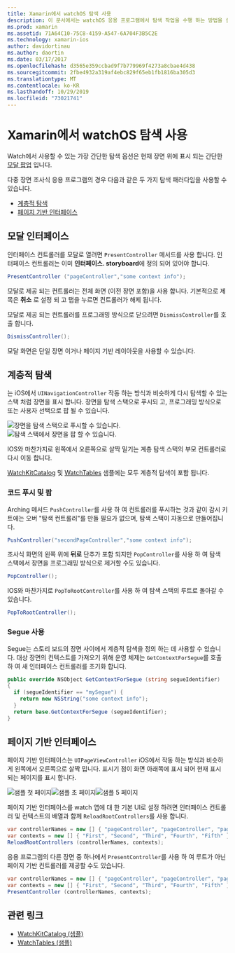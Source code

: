 ```yaml
---
title: Xamarin에서 watchOS 탐색 사용
description: 이 문서에서는 watchOS 응용 프로그램에서 탐색 작업을 수행 하는 방법을 설명 합니다. 모달 인터페이스, 계층적 탐색 및 페이지 기반 인터페이스에 대해 설명 합니다.
ms.prod: xamarin
ms.assetid: 71A64C10-75C8-4159-A547-6A704F3B5C2E
ms.technology: xamarin-ios
author: davidortinau
ms.author: daortin
ms.date: 03/17/2017
ms.openlocfilehash: d3565e359ccbad9f7b779969f4273a8cbae4d438
ms.sourcegitcommit: 2fbe4932a319af4ebc829f65eb1fb1816ba305d3
ms.translationtype: MT
ms.contentlocale: ko-KR
ms.lasthandoff: 10/29/2019
ms.locfileid: "73021741"
---
```

# <a name="working-with-watchos-navigation-in-xamarin"></a>Xamarin에서 watchOS 탐색 사용

Watch에서 사용할 수 있는 가장 간단한 탐색 옵션은 현재 장면 위에 표시 되는 간단한 [모달 팝업](#modal) 입니다.

다중 장면 조사식 응용 프로그램의 경우 다음과 같은 두 가지 탐색 패러다임을 사용할 수 있습니다.

- [계층적 탐색](#Hierarchical_Navigation)
- [페이지 기반 인터페이스](#Page-Based_Interfaces)

<a name="modal"/>

## <a name="modal-interfaces"></a>모달 인터페이스

인터페이스 컨트롤러를 모달로 열려면 `PresentController` 메서드를 사용 합니다. 인터페이스 컨트롤러는 이미 **인터페이스. storyboard**에 정의 되어 있어야 합니다.

```csharp
PresentController ("pageController","some context info");
```

모달로 제공 되는 컨트롤러는 전체 화면 (이전 장면 포함)을 사용 합니다. 기본적으로 제목은 **취소** 로 설정 되 고 탭을 누르면 컨트롤러가 해제 됩니다.

모달로 제공 되는 컨트롤러를 프로그래밍 방식으로 닫으려면 `DismissController`를 호출 합니다.

```csharp
DismissController();
```

모달 화면은 단일 장면 이거나 페이지 기반 레이아웃을 사용할 수 있습니다.

<a name="Hierarchical_Navigation"/>

## <a name="hierarchical-navigation"></a>계층적 탐색

는 iOS에서 `UINavigationController` 작동 하는 방식과 비슷하게 다시 탐색할 수 있는 스택 처럼 장면을 표시 합니다. 장면을 탐색 스택으로 푸시되 고, 프로그래밍 방식으로 또는 사용자 선택으로 팝 될 수 있습니다.

![](navigation-images/hierarchy-1.png "장면을 탐색 스택으로 푸시할 수 있습니다.") ![](navigation-images/hierarchy-2.png "탐색 스택에서 장면을 팝 할 수 있습니다.")

IOS와 마찬가지로 왼쪽에서 오른쪽으로 살짝 밀기는 계층 탐색 스택의 부모 컨트롤러로 다시 이동 합니다.

[WatchKitCatalog](https://docs.microsoft.com/samples/xamarin/ios-samples/watchos-watchkitcatalog) 및 [WatchTables](https://docs.microsoft.com/samples/xamarin/ios-samples/watchos-watchtables) 샘플에는 모두 계층적 탐색이 포함 됩니다.

### <a name="pushing-and-popping-in-code"></a>코드 푸시 및 팝

Arching 메서드 `PushController`를 사용 하 여 컨트롤러를 푸시하는 것과 같이 감시 키트에는 오버 "탐색 컨트롤러"를 만들 필요가 없으며, 탐색 스택이 자동으로 만들어집니다.

```csharp
PushController("secondPageController","some context info");
```

조사식 화면의 왼쪽 위에 **뒤로** 단추가 포함 되지만 `PopController`를 사용 하 여 탐색 스택에서 장면을 프로그래밍 방식으로 제거할 수도 있습니다.

```csharp
PopController();
```

IOS와 마찬가지로 `PopToRootController`를 사용 하 여 탐색 스택의 루트로 돌아갈 수 있습니다.

```csharp
PopToRootController();
```

### <a name="using-segues"></a>Segue 사용

Segue는 스토리 보드의 장면 사이에서 계층적 탐색을 정의 하는 데 사용할 수 있습니다. 대상 장면의 컨텍스트를 가져오기 위해 운영 체제는 `GetContextForSegue`를 호출 하 여 새 인터페이스 컨트롤러를 초기화 합니다.

```csharp
public override NSObject GetContextForSegue (string segueIdentifier)
{
  if (segueIdentifier == "mySegue") {
    return new NSString("some context info");
  }
  return base.GetContextForSegue (segueIdentifier);
}
```

<a name="Page-Based_Interfaces"/>

## <a name="page-based-interfaces"></a>페이지 기반 인터페이스

페이지 기반 인터페이스는 `UIPageViewController` iOS에서 작동 하는 방식과 비슷하게 왼쪽에서 오른쪽으로 살짝 밉니다. 표시기 점이 화면 아래쪽에 표시 되어 현재 표시 되는 페이지를 표시 합니다.

![](navigation-images/paged-1.png "샘플 첫 페이지")![](navigation-images/paged-2.png "샘플 초 페이지")![](navigation-images/paged-5.png "샘플 5 페이지")

페이지 기반 인터페이스를 watch 앱에 대 한 기본 UI로 설정 하려면 인터페이스 컨트롤러 및 컨텍스트의 배열과 함께 `ReloadRootControllers`를 사용 합니다.

```csharp
var controllerNames = new [] { "pageController", "pageController", "pageController", "pageController", "pageController" };
var contexts = new [] { "First", "Second", "Third", "Fourth", "Fifth" };
ReloadRootControllers (controllerNames, contexts);
```

응용 프로그램의 다른 장면 중 하나에서 `PresentController`를 사용 하 여 루트가 아닌 페이지 기반 컨트롤러를 제공할 수도 있습니다.

```csharp
var controllerNames = new [] { "pageController", "pageController", "pageController", "pageController", "pageController" };
var contexts = new [] { "First", "Second", "Third", "Fourth", "Fifth" };
PresentController (controllerNames, contexts);
```

## <a name="related-links"></a>관련 링크

- [WatchKitCatalog (샘플)](https://docs.microsoft.com/samples/xamarin/ios-samples/watchos-watchkitcatalog)
- [WatchTables (샘플)](https://developer.xamarin.com//samples/monotouch/watchOS/WatchTables/)
